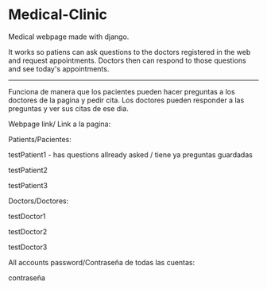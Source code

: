 # Medical-Clinic
Medical webpage made with django. 

It works so patiens can ask questions to the doctors registered in the web and request appointments. Doctors then can respond to those questions and see today's appointments.

---------------------------------------------------------------------------------------------------------------------------------------------------------------

Funciona de manera que los pacientes pueden hacer preguntas a los doctores de la pagina y pedir cita. Los doctores pueden responder a las preguntas y ver sus citas de ese dia.



Webpage link/ Link a la pagina:


Patients/Pacientes:

testPatient1 - has questions allready asked / tiene ya preguntas guardadas 

testPatient2

testPatient3


Doctors/Doctores:

testDoctor1

testDoctor2

testDoctor3


All accounts password/Contraseña de todas las cuentas:

contraseña

 



